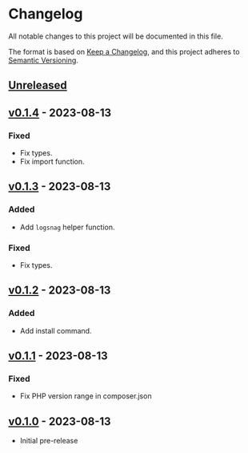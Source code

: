 # Changelog

All notable changes to this project will be documented in this file.

The format is based on [Keep a Changelog](https://keepachangelog.com/en/1.0.0/),
and this project adheres to [Semantic Versioning](https://semver.org/spec/v2.0.0.html).

## [Unreleased](https://github.com/hosmelq/laravel-logsnag/compare/v0.1.4...HEAD)

## [v0.1.4](https://github.com/hosmelq/laravel-logsnag/compare/v0.1.3...v0.1.4) - 2023-08-13

### Fixed

- Fix types.
- Fix import function.

## [v0.1.3](https://github.com/hosmelq/laravel-logsnag/compare/v0.1.2...v0.1.3) - 2023-08-13

### Added

- Add `logsnag` helper function.

### Fixed

- Fix types.

## [v0.1.2](https://github.com/hosmelq/laravel-logsnag/compare/v0.1.1...v0.1.2) - 2023-08-13

### Added

- Add install command.

## [v0.1.1](https://github.com/hosmelq/laravel-logsnag/compare/v0.1.0...v0.1.1) - 2023-08-13

### Fixed

- Fix PHP version range in composer.json

## [v0.1.0](https://github.com/hosmelq/laravel-logsnag/releases/tag/v0.1.0) - 2023-08-13

- Initial pre-release
